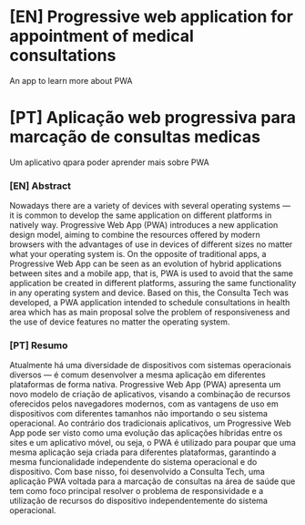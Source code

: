  # [EN] Progressive web application for appointment of medical consultations
An app to learn more about PWA

 # [PT] Aplicação web progressiva para marcação de consultas medicas 
Um aplicativo qpara poder aprender mais sobre PWA


 ### [EN] Abstract 
Nowadays there are a variety of devices with several operating systems — it is common to develop the same application on different platforms in natively way. Progressive Web App (PWA) introduces a new application design model, aiming to combine the resources offered by modern browsers with the advantages of use in devices of different sizes no matter what your operating system is. On the opposite of traditional apps, a Progressive Web App can be seen as an evolution of hybrid applications between sites and a mobile app, that is, PWA is used to avoid that the same application be created in different platforms, assuring the same functionality in any operating system and device. Based on this, the Consulta Tech was developed, a PWA application intended to schedule consultations in health area which has as main proposal solve the problem of responsiveness and the use of device features no matter the operating system.

 ### [PT]  Resumo
Atualmente há uma diversidade de dispositivos com sistemas operacionais diversos — é comum desenvolver a mesma aplicação em diferentes plataformas de forma nativa. Progressive Web App (PWA) apresenta um novo modelo de criação de aplicativos, visando a combinação de recursos oferecidos pelos navegadores modernos, com as vantagens de uso em dispositivos com diferentes tamanhos não importando o seu sistema operacional. Ao contrário dos tradicionais aplicativos, um Progressive Web App pode ser visto como uma evolução das aplicações híbridas entre os sites e um aplicativo móvel, ou seja, o PWA é utilizado para poupar que uma mesma aplicação seja criada para diferentes plataformas, garantindo a mesma funcionalidade independente do sistema operacional e do dispositivo. Com base nisso, foi desenvolvido a Consulta Tech, uma aplicação PWA voltada para a marcação de consultas na área de saúde que tem como foco principal resolver o problema de responsividade e a utilização de recursos do dispositivo independentemente do sistema operacional.

